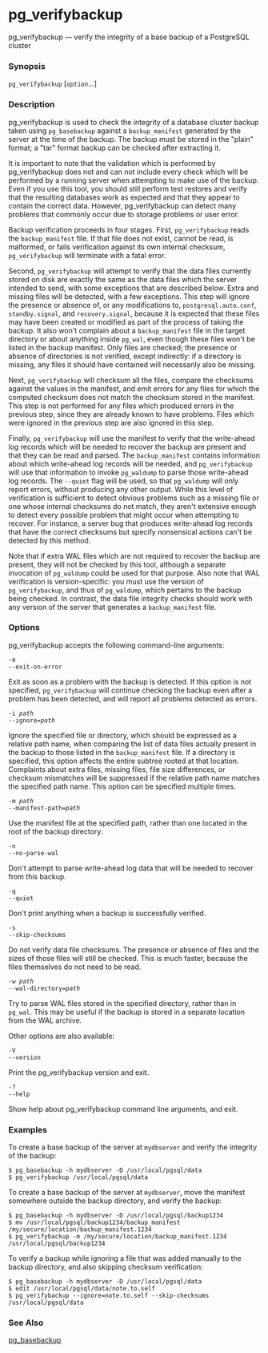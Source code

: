# pg\_verifybackup

pg\_verifybackup — verify the integrity of a base backup of a PostgreSQL cluster

### Synopsis

`pg_verifybackup` \[_`option`_...]

### Description

pg\_verifybackup is used to check the integrity of a database cluster backup taken using `pg_basebackup` against a `backup_manifest` generated by the server at the time of the backup. The backup must be stored in the "plain" format; a "tar" format backup can be checked after extracting it.

It is important to note that the validation which is performed by pg\_verifybackup does not and can not include every check which will be performed by a running server when attempting to make use of the backup. Even if you use this tool, you should still perform test restores and verify that the resulting databases work as expected and that they appear to contain the correct data. However, pg\_verifybackup can detect many problems that commonly occur due to storage problems or user error.

Backup verification proceeds in four stages. First, `pg_verifybackup` reads the `backup_manifest` file. If that file does not exist, cannot be read, is malformed, or fails verification against its own internal checksum, `pg_verifybackup` will terminate with a fatal error.

Second, `pg_verifybackup` will attempt to verify that the data files currently stored on disk are exactly the same as the data files which the server intended to send, with some exceptions that are described below. Extra and missing files will be detected, with a few exceptions. This step will ignore the presence or absence of, or any modifications to, `postgresql.auto.conf`, `standby.signal`, and `recovery.signal`, because it is expected that these files may have been created or modified as part of the process of taking the backup. It also won't complain about a `backup_manifest` file in the target directory or about anything inside `pg_wal`, even though these files won't be listed in the backup manifest. Only files are checked; the presence or absence of directories is not verified, except indirectly: if a directory is missing, any files it should have contained will necessarily also be missing.

Next, `pg_verifybackup` will checksum all the files, compare the checksums against the values in the manifest, and emit errors for any files for which the computed checksum does not match the checksum stored in the manifest. This step is not performed for any files which produced errors in the previous step, since they are already known to have problems. Files which were ignored in the previous step are also ignored in this step.

Finally, `pg_verifybackup` will use the manifest to verify that the write-ahead log records which will be needed to recover the backup are present and that they can be read and parsed. The `backup_manifest` contains information about which write-ahead log records will be needed, and `pg_verifybackup` will use that information to invoke `pg_waldump` to parse those write-ahead log records. The `--quiet` flag will be used, so that `pg_waldump` will only report errors, without producing any other output. While this level of verification is sufficient to detect obvious problems such as a missing file or one whose internal checksums do not match, they aren't extensive enough to detect every possible problem that might occur when attempting to recover. For instance, a server bug that produces write-ahead log records that have the correct checksums but specify nonsensical actions can't be detected by this method.

Note that if extra WAL files which are not required to recover the backup are present, they will not be checked by this tool, although a separate invocation of `pg_waldump` could be used for that purpose. Also note that WAL verification is version-specific: you must use the version of `pg_verifybackup`, and thus of `pg_waldump`, which pertains to the backup being checked. In contrast, the data file integrity checks should work with any version of the server that generates a `backup_manifest` file.

### Options

pg\_verifybackup accepts the following command-line arguments:

`-e`\
`--exit-on-error`

Exit as soon as a problem with the backup is detected. If this option is not specified, `pg_verifybackup` will continue checking the backup even after a problem has been detected, and will report all problems detected as errors.

`-i `_`path`_\
`--ignore=`_`path`_

Ignore the specified file or directory, which should be expressed as a relative path name, when comparing the list of data files actually present in the backup to those listed in the `backup_manifest` file. If a directory is specified, this option affects the entire subtree rooted at that location. Complaints about extra files, missing files, file size differences, or checksum mismatches will be suppressed if the relative path name matches the specified path name. This option can be specified multiple times.

`-m `_`path`_\
`--manifest-path=`_`path`_

Use the manifest file at the specified path, rather than one located in the root of the backup directory.

`-n`\
`--no-parse-wal`

Don't attempt to parse write-ahead log data that will be needed to recover from this backup.

`-q`\
`--quiet`

Don't print anything when a backup is successfully verified.

`-s`\
`--skip-checksums`

Do not verify data file checksums. The presence or absence of files and the sizes of those files will still be checked. This is much faster, because the files themselves do not need to be read.

`-w `_`path`_\
`--wal-directory=`_`path`_

Try to parse WAL files stored in the specified directory, rather than in `pg_wal`. This may be useful if the backup is stored in a separate location from the WAL archive.

Other options are also available:

`-V`\
`--version`

Print the pg\_verifybackup version and exit.

`-?`\
`--help`

Show help about pg\_verifybackup command line arguments, and exit.

### Examples

To create a base backup of the server at `mydbserver` and verify the integrity of the backup:

```
$ pg_basebackup -h mydbserver -D /usr/local/pgsql/data
$ pg_verifybackup /usr/local/pgsql/data
```

To create a base backup of the server at `mydbserver`, move the manifest somewhere outside the backup directory, and verify the backup:

```
$ pg_basebackup -h mydbserver -D /usr/local/pgsql/backup1234
$ mv /usr/local/pgsql/backup1234/backup_manifest /my/secure/location/backup_manifest.1234
$ pg_verifybackup -m /my/secure/location/backup_manifest.1234 /usr/local/pgsql/backup1234
```

To verify a backup while ignoring a file that was added manually to the backup directory, and also skipping checksum verification:

```
$ pg_basebackup -h mydbserver -D /usr/local/pgsql/data
$ edit /usr/local/pgsql/data/note.to.self
$ pg_verifybackup --ignore=note.to.self --skip-checksums /usr/local/pgsql/data
```

### See Also

[pg\_basebackup](pg\_basebackup.md)
